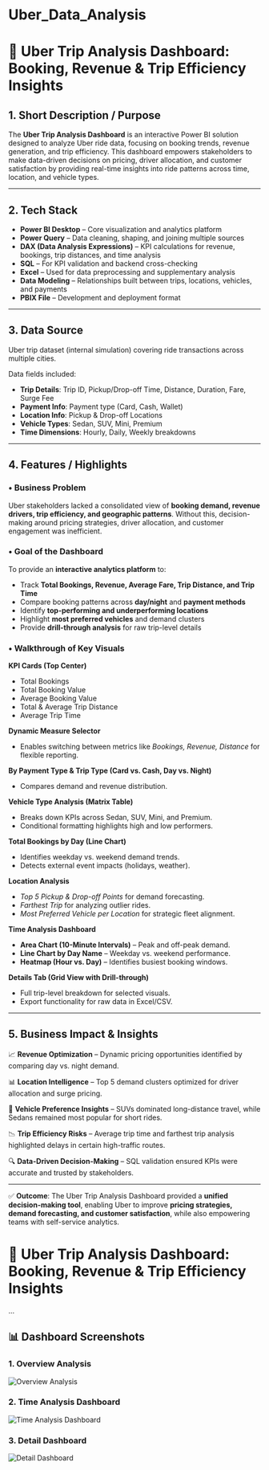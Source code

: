 # Uber_Data_Analysis
# 🚖 Uber Trip Analysis Dashboard: Booking, Revenue & Trip Efficiency Insights  

## 1. Short Description / Purpose  
The **Uber Trip Analysis Dashboard** is an interactive Power BI solution designed to analyze Uber ride data, focusing on booking trends, revenue generation, and trip efficiency. This dashboard empowers stakeholders to make data-driven decisions on pricing, driver allocation, and customer satisfaction by providing real-time insights into ride patterns across time, location, and vehicle types.  

---

## 2. Tech Stack  
- **Power BI Desktop** – Core visualization and analytics platform  
- **Power Query** – Data cleaning, shaping, and joining multiple sources  
- **DAX (Data Analysis Expressions)** – KPI calculations for revenue, bookings, trip distances, and time analysis  
- **SQL** – For KPI validation and backend cross-checking  
- **Excel** – Used for data preprocessing and supplementary analysis  
- **Data Modeling** – Relationships built between trips, locations, vehicles, and payments  
- **PBIX File** – Development and deployment format  

---

## 3. Data Source  
Uber trip dataset (internal simulation) covering ride transactions across multiple cities.  

Data fields included:  
- **Trip Details**: Trip ID, Pickup/Drop-off Time, Distance, Duration, Fare, Surge Fee  
- **Payment Info**: Payment type (Card, Cash, Wallet)  
- **Location Info**: Pickup & Drop-off Locations  
- **Vehicle Types**: Sedan, SUV, Mini, Premium  
- **Time Dimensions**: Hourly, Daily, Weekly breakdowns  

---

## 4. Features / Highlights  

### • Business Problem  
Uber stakeholders lacked a consolidated view of **booking demand, revenue drivers, trip efficiency, and geographic patterns**. Without this, decision-making around pricing strategies, driver allocation, and customer engagement was inefficient.  

### • Goal of the Dashboard  
To provide an **interactive analytics platform** to:  
- Track **Total Bookings, Revenue, Average Fare, Trip Distance, and Trip Time**  
- Compare booking patterns across **day/night** and **payment methods**  
- Identify **top-performing and underperforming locations**  
- Highlight **most preferred vehicles** and demand clusters  
- Provide **drill-through analysis** for raw trip-level details  

### • Walkthrough of Key Visuals  

**KPI Cards (Top Center)**  
- Total Bookings  
- Total Booking Value  
- Average Booking Value  
- Total & Average Trip Distance  
- Average Trip Time  

**Dynamic Measure Selector**  
- Enables switching between metrics like *Bookings, Revenue, Distance* for flexible reporting.  

**By Payment Type & Trip Type (Card vs. Cash, Day vs. Night)**  
- Compares demand and revenue distribution.  

**Vehicle Type Analysis (Matrix Table)**  
- Breaks down KPIs across Sedan, SUV, Mini, and Premium.  
- Conditional formatting highlights high and low performers.  

**Total Bookings by Day (Line Chart)**  
- Identifies weekday vs. weekend demand trends.  
- Detects external event impacts (holidays, weather).  

**Location Analysis**  
- *Top 5 Pickup & Drop-off Points* for demand forecasting.  
- *Farthest Trip* for analyzing outlier rides.  
- *Most Preferred Vehicle per Location* for strategic fleet alignment.  

**Time Analysis Dashboard**  
- **Area Chart (10-Minute Intervals)** – Peak and off-peak demand.  
- **Line Chart by Day Name** – Weekday vs. weekend performance.  
- **Heatmap (Hour vs. Day)** – Identifies busiest booking windows.  

**Details Tab (Grid View with Drill-through)**  
- Full trip-level breakdown for selected visuals.  
- Export functionality for raw data in Excel/CSV.  

---

## 5. Business Impact & Insights  

📈 **Revenue Optimization** – Dynamic pricing opportunities identified by comparing day vs. night demand.  

📊 **Location Intelligence** – Top 5 demand clusters optimized for driver allocation and surge pricing.  

🚗 **Vehicle Preference Insights** – SUVs dominated long-distance travel, while Sedans remained most popular for short rides.  

📉 **Trip Efficiency Risks** – Average trip time and farthest trip analysis highlighted delays in certain high-traffic routes.  

🔍 **Data-Driven Decision-Making** – SQL validation ensured KPIs were accurate and trusted by stakeholders.  

---

✅ **Outcome**: The Uber Trip Analysis Dashboard provided a **unified decision-making tool**, enabling Uber to improve **pricing strategies, demand forecasting, and customer satisfaction**, while also empowering teams with self-service analytics.    

# 🚖 Uber Trip Analysis Dashboard: Booking, Revenue & Trip Efficiency Insights  

...

## 📊 Dashboard Screenshots  

### 1. Overview Analysis  
![Overview Analysis](images/Overview_Analysis.png)  

### 2. Time Analysis Dashboard  
![Time Analysis Dashboard](images/TimeAnalysis_Dashboard.png)  

### 3. Detail Dashboard  
![Detail Dashboard](images/Detail_Dashboard.png)  

